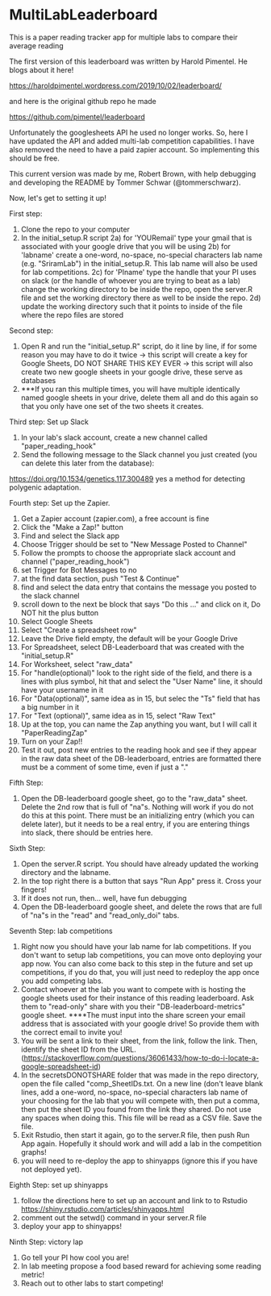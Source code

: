 # MultiLabLeaderboard
This is a paper reading tracker app for multiple labs to compare their average reading

The first version of this leaderboard was written by Harold Pimentel. He blogs about it here!

https://haroldpimentel.wordpress.com/2019/10/02/leaderboard/

and here is the original github repo he made

https://github.com/pimentel/leaderboard

Unfortunately the googlesheets API he used no longer works. So, here I have updated the API and added multi-lab competition capabilities. I have also removed the need to have a paid zapier account. So implementing this should be free.


This current version was made by me, Robert Brown, with help debugging and developing the README by Tommer Schwar (@tommerschwarz).


Now, let's get to setting it up!



First step: 
1) Clone the repo to your computer
2) In the initial_setup.R script 
2a) for 'YOURemail' type your gmail that is associated with your google drive that you will be using
2b) for 'labname' create a one-word, no-space, no-special characters lab name (e.g. "SriramLab") in the initial_setup.R.   This lab name will also be used for lab competitions.
2c) for 'PIname' type the handle that your PI uses on slack (or the handle of whoever you are trying to beat as a lab)
change the working directory to be inside the repo, open the server.R file and set the working directory there as well to be inside the repo. 
2d)  update the working directory such that it points to inside of the file where the repo files are stored 


Second step: 
1) Open R and run the "initial_setup.R" script, do it line by line, if for some reason you may have to do it twice
-> this script will create a key for Google Sheets, DO NOT SHARE THIS KEY EVER
-> this script will also create two new google sheets in your google drive, these serve as databases
2) ***If you ran this multiple times, you will have multiple identically named google sheets in your drive, delete them all and do this again so that you only have one set of the two sheets it creates.

Third step: Set up Slack
1) In your lab's slack account, create a new channel called "paper_reading_hook"
2) Send the following message to the Slack channel you just created (you can delete this later from the database):

https://doi.org/10.1534/genetics.117.300489 yes a method for detecting polygenic adaptation.


Fourth step: Set up the Zapier. 
1) Get a Zapier account (zapier.com), a free account is fine
2) Click the "Make a Zap!" button
3) Find and select the Slack app
4) Choose Trigger should be set to "New Message Posted to Channel"
5) Follow the prompts to choose the appropriate slack account and channel ("paper_reading_hook")
6) set Trigger for Bot Messages to no
7) at the find data section, push "Test & Continue"
8) find and select the data entry that contains the message you posted to the slack channel
9) scroll down to the next be block that says "Do this ..." and click on it, Do NOT hit the plus button
10) Select Google Sheets
11) Select "Create a spreadsheet row"
12) Leave the Drive field empty, the default will be your Google Drive
13) For Spreadsheet, select DB-Leaderboard that was created with the "initial_setup.R"
14) For Worksheet, select "raw_data"
15) For "handle(optional)" look to the right side of the field, and there is a lines with plus symbol, 
    hit that and select the "User Name" line, it should have your username in it
16) For "Data(optional)", same idea as in 15, but selec the "Ts" field that has a big number in it
17) For "Text (optional)", same idea as in 15, select "Raw Text"
18) Up at the top, you can name the Zap anything you want, but I will call it "PaperReadingZap"
19) Turn on your Zap!!
20) Test it out, post new entries to the reading hook and see if they appear in the raw data sheet of the DB-leaderboard,
    entries are formatted <doi link> <one word recommendation> <comments> there must be a comment of some time, even if just a "."
  
  
 Fifth Step:
 1) Open the DB-leaderboard google sheet, go to the "raw_data" sheet. Delete the 2nd row that is full of "na"s. Nothing will work if you do not do this at this point. There must be an initializing entry (which you can delete later), but it needs to be a real entry, if you are entering things into slack, there should be entries here.
 
 
 Sixth Step:
 1) Open the server.R script. You should have already updated the working directory and the labname.
 2) In the top right there is a button that says "Run App" press it. Cross your fingers!
3) If it does not run, then... well, have fun debugging
4) Open the DB-leaderboard google sheet, and delete the rows that are full of "na"s in the "read" and "read_only_doi" tabs.


 
Seventh Step: lab competitions
 1) Right now you should have your lab name for lab competitions. If you don't want to setup lab competitions, you can move onto deploying your app now. You can also come back to this step in the future and set up competitions, if you do that, you will just need to redeploy the app once you add competing labs.
 2) Contact whoever at the lab you want to compete with is hosting the google sheets used for their instance of this reading leaderboard. Ask them to "read-only" share with you their "DB-leaderboard-metrics" google sheet. ****The must input into the share screen your email address that is associated with your google drive! So provide them with the correct email to invite you!
 3) You will be sent a link to their sheet, from the link, follow the link. Then, identify the sheet ID from the URL. (https://stackoverflow.com/questions/36061433/how-to-do-i-locate-a-google-spreadsheet-id)
 4) In the secretsDONOTSHARE folder that was made in the repo directory, open the file called "comp_SheetIDs.txt.  On a new line (don't leave blank lines, add a one-word, no-space, no-special characters lab name of your choosing for the lab that you will compete with, then put a comma, then put the sheet ID you found from the link they shared. Do not use any spaces when doing this. This file will be read as a CSV file. Save the file.
 5) Exit Rstudio, then start it again, go to the server.R file, then push Run App again. Hopefully it should work and will add a lab in the competition graphs!
 6) you will need to re-deploy the app to shinyapps (ignore this if you have not deployed yet).
 

Eighth Step: set up shinyapps
 1) follow the directions here to set up an account and link to to Rstudio https://shiny.rstudio.com/articles/shinyapps.html
 2) comment out the setwd() command in your server.R file
 3) deploy your app to shinyapps!
 
 Ninth Step: victory lap
 1) Go tell your PI how cool you are!
 2) In lab meeting propose a food based reward for achieving some reading metric! 
 3) Reach out to other labs to start competing!
 
 
